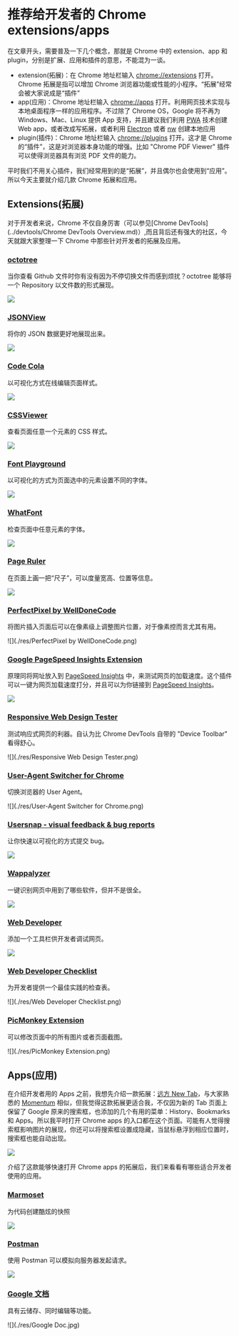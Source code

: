 # 推荐给开发者的 Chrome extensions/apps

在文章开头，需要普及一下几个概念，那就是 Chrome 中的 extension、app 和 plugin，分别是扩展、应用和插件的意思，不能混为一谈。

- extension(拓展)：在 Chrome 地址栏输入 [chrome://extensions](chrome://extensions) 打开。Chrome 拓展是指可以增加 Chrome 浏览器功能或性能的小程序。“拓展”经常会被大家说成是“插件”
- app(应用)：Chrome 地址栏输入 [chrome://apps](chrome://apps) 打开。利用网页技术实现与本地桌面程序一样的应用程序。不过除了 Chrome OS，Google 将不再为 Windows、Mac、Linux 提供 App 支持，并且建议我们利用 [PWA](https://developers.google.com/web/progressive-web-apps/) 技术创建 Web app，或者改成写拓展，或者利用 [Electron](https://github.com/electron/electron) 或者 [nw](https://github.com/nwjs/nw.js) 创建本地应用
- plugin(插件)：Chrome 地址栏输入 [chrome://plugins](chrome://plugins) 打开。这才是 Chrome 的“插件”，这是对浏览器本身功能的增强。比如 "Chrome PDF Viewer" 插件可以使得浏览器具有浏览 PDF 文件的能力。

平时我们不用关心插件，我们经常用到的是“拓展”，并且偶尔也会使用到“应用”。所以今天主要就介绍几款 Chrome 拓展和应用。

## Extensions(拓展)

对于开发者来说，Chrome 不仅自身厉害（可以参见[Chrome DevTools](../devtools/Chrome DevTools Overview.md)）,而且背后还有强大的社区，今天就跟大家整理一下 Chrome 中那些针对开发者的拓展及应用。

### [octotree](https://chrome.google.com/webstore/detail/octotree/bkhaagjahfmjljalopjnoealnfndnagc)

当你查看 Github 文件时你有没有因为不停切换文件而感到烦扰？octotree 能够将一个 Repository 以文件数的形式展现。

![](./res/octotree.png)

### [JSONView](https://chrome.google.com/webstore/detail/jsonview/chklaanhfefbnpoihckbnefhakgolnmc)

将你的 JSON 数据更好地展现出来。

![](./res/JSONView.jpg)

### [Code Cola](https://chrome.google.com/webstore/detail/code-cola/lomkpheldlbkkfiifcbfifipaofnmnkn)

以可视化方式在线编辑页面样式。

![](./res/Code-Cola.png)

### [CSSViewer](https://chrome.google.com/webstore/detail/cssviewer/ggfgijbpiheegefliciemofobhmofgce)

查看页面任意一个元素的 CSS 样式。

![](./res/CSSViewer.png)

### [Font Playground](https://chrome.google.com/webstore/detail/font-playground/hdpmpnhaoddjelneingmbnhaibbmjgno)

以可视化的方式为页面选中的元素设置不同的字体。

![](./res/Font-Playground.png)

### [WhatFont](https://chrome.google.com/webstore/detail/whatfont/jabopobgcpjmedljpbcaablpmlmfcogm)

检查页面中任意元素的字体。

![](./res/WhatFont.png)

### [Page Ruler](https://chrome.google.com/webstore/detail/page-ruler/jlpkojjdgbllmedoapgfodplfhcbnbpn)

在页面上画一把“尺子”，可以度量宽高、位置等信息。

![](./res/Page-Ruler.png)

### [PerfectPixel by WellDoneCode](https://chrome.google.com/webstore/detail/perfectpixel-by-welldonec/dkaagdgjmgdmbnecmcefdhjekcoceebi)

将图片插入页面后可以在像素级上调整图片位置，对于像素控而言尤其有用。

![](./res/PerfectPixel by WellDoneCode.png)

### [Google PageSpeed Insights Extension](https://chrome.google.com/webstore/detail/google-pagespeed-insights/edbkhhpodjkbgenodomhfoldapghpddk)

原理同将网址放入到 [PageSpeed Insights](https://developers.google.com/speed/pagespeed/insights/) 中，来测试网页的加载速度。这个插件可以一键为网页加载速度打分，并且可以为你链接到 [PageSpeed Insights](https://developers.google.com/speed/pagespeed/insights/)。

![](./res/Google-PageSpeed-Insights-Extension.png)

### [Responsive Web Design Tester](https://chrome.google.com/webstore/detail/responsive-web-design-tes/objclahbaimlfnbjdeobicmmlnbhamkg)

测试响应式网页的利器。自认为比 Chrome DevTools 自带的 "Device Toolbar" 看得舒心。

![](./res/Responsive Web Design Tester.png)

### [User-Agent Switcher for Chrome](https://chrome.google.com/webstore/detail/user-agent-switcher-for-c/djflhoibgkdhkhhcedjiklpkjnoahfmg)

切换浏览器的 User Agent。

![](./res/User-Agent Switcher for Chrome.png)

### [Usersnap - visual feedback & bug reports](https://chrome.google.com/webstore/detail/usersnap-visual-feedback/khehmhbaabkepkojebhcpjifcmojdmgd)

让你快速以可视化的方式提交 bug。

![](./res/Usersnap.jpg)

### [Wappalyzer](https://chrome.google.com/webstore/detail/wappalyzer/gppongmhjkpfnbhagpmjfkannfbllamg)

一键识别网页中用到了哪些软件，但并不是很全。

![](./res/Wappalyzer.png)

### [Web Developer](https://chrome.google.com/webstore/detail/web-developer/bfbameneiokkgbdmiekhjnmfkcnldhhm)

添加一个工具栏供开发者调试网页。

![](./res/Web-Developer.png)

### [Web Developer Checklist](https://chrome.google.com/webstore/detail/web-developer-checklist/iahamcpedabephpcgkeikbclmaljebjp)

为开发者提供一个最佳实践的检查表。

![](./res/Web Developer Checklist.png)

### [PicMonkey Extension](https://chrome.google.com/webstore/detail/picmonkey-extension/dhipmoghimfdldnocmopeoanjmoolofl)

可以修改页面中的所有图片或者页面截图。

![](./res/PicMonkey Extension.png)

## Apps(应用)

在介绍开发者用的 Apps 之前，我想先介绍一款拓展：[远方 New Tab](https://chrome.google.com/webstore/detail/dream-afar-new-tab/henmfoppjjkcencpbjaigfahdjlgpegn)，与大家熟悉的 [Momentum](https://chrome.google.com/webstore/detail/momentum/laookkfknpbbblfpciffpaejjkokdgca) 相似，但我觉得这款拓展更适合我，不仅因为新的 Tab 页面上保留了 Google 原来的搜索框，也添加的几个有用的菜单：History、Bookmarks 和 Apps。所以我平时打开 Chrome apps 的入口都在这个页面。可能有人觉得搜索框影响图片的展现，你还可以将搜索框设置成隐藏，当鼠标悬浮到相应位置时，搜索框也能自动出现。

![](./res/new-tab.png)

介绍了这款能够快速打开 Chrome apps 的拓展后，我们来看看有哪些适合开发者使用的应用。

### [Marmoset](https://chrome.google.com/webstore/detail/marmoset/npkfpddkpefnmkflhhligbkofhnafieb)

为代码创建酷炫的快照

![](./res/Marmoset.png)

### [Postman](https://chrome.google.com/webstore/detail/postman/fhbjgbiflinjbdggehcddcbncdddomop)

使用 Postman 可以模拟向服务器发起请求。

![](./res/Postman.png)

### [Google 文档](https://chrome.google.com/webstore/detail/google-docs/aohghmighlieiainnegkcijnfilokake)

具有云储存、同时编辑等功能。

![](./res/Google Doc.jpg)
